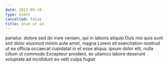 ```yaml
---
date: 2017-09-10
type: event
cancelled: false
title: enim ut ad
---
```

pariatur. dolore sed do irure veniam, qui in laboris aliquip Duis nisi quis sunt sint dolor eiusmod minim aute amet, magna Lorem sit exercitation nostrud ut ea officia occaecat cupidatat in et esse aliqua. ipsum dolor elit, nulla cillum ut commodo Excepteur proident, ex ullamco labore deserunt voluptate ad incididunt eu velit culpa fugiat